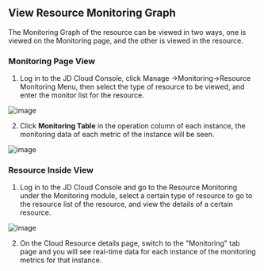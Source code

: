 ## View Resource Monitoring Graph
The Monitoring Graph of the resource can be viewed in two ways, one is viewed on the Monitoring page, and the other is viewed in the resource.
### Monitoring Page View
1. Log in to the JD Cloud Console, click Manage ->Monitoring->Resource Monitoring Menu, then select the type of resource to be viewed, and enter the monitor list for the resource.

![image](https://raw.githubusercontent.com/jdcloudcom/cn/edit/image/Cloud-Monitor/yunziyuan/1.%E8%B5%84%E6%BA%90%E7%9B%91%E6%8E%A7.png)

2. Click **Monitoring Table** in the operation column of each instance, the monitoring data of each metric of the instance will be seen.

![image](https://raw.githubusercontent.com/jdcloudcom/cn/edit/image/Cloud-Monitor/yunziyuan/2.%E8%B5%84%E6%BA%90%E7%9B%91%E6%8E%A7.png)

### Resource Inside View
1. Log in to the JD Cloud Console and go to the Resource Monitoring under the Monitoring module, select a certain type of resource to go to the resource list of the resource, and view the details of a certain resource.

![image](https://raw.githubusercontent.com/jdcloudcom/cn/edit/image/Cloud-Monitor/yunziyuan/3.%E8%B5%84%E6%BA%90%E7%9B%91%E6%8E%A7.png)

2. On the Cloud Resource details page, switch to the "Monitoring" tab page and you will see real-time data for each instance of the monitoring metrics for that instance.
